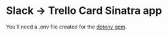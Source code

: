 Slack -> Trello Card Sinatra app
========

You'll need a .env file created for the [dotenv gem](https://github.com/bkeepers/dotenv). 
